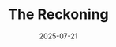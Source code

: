 ---
title: "The Reckoning"
date: "2025-07-21"
summary: "I made a game in Unity and how I broke it completely."
tags: ["project", "unity", "multiplayer", "corrupted", "dev meltdown"]
slug: "proj_0004_rust_game_engine"   
---